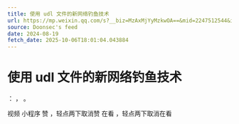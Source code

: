 ```yaml
---
title: 使用 udl 文件的新网络钓鱼技术
url: https://mp.weixin.qq.com/s?__biz=MzAxMjYyMzkwOA==&mid=2247512544&idx=2&sn=f53c5ad1932ddc0ee68c3cca07cabe74
source: Doonsec's feed
date: 2024-08-19
fetch_date: 2025-10-06T18:01:04.043884
---
```


# 使用 udl 文件的新网络钓鱼技术

：
，
。

视频
小程序
赞
，轻点两下取消赞
在看
，轻点两下取消在看